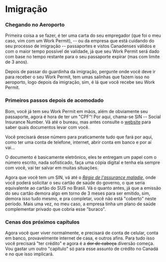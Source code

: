 # Imigração

### Chegando no Aeroporto

Primeira coisa a se fazer, é ter uma carta do seu empregador (que foi o meu caso, vim com um Work Permit), -- ou da
empresa que está cuidando do seu processo de imigração -- passaportes e vistos Canadenses válidos e com o maior tempo possível de
validade, já que seu Work Permit será dado com base no tempo restante para o seu passaporte expirar (mas com limite de 3 anos).

Depois de passar do guardinha da imigração, pergunte onde você deve ir para receber o seu Work Permit, tem umas salinhas que
fazem isso no aeroporto, logo depois da imigração, sim, é lá que você recebe seu Work Permit.

### Primeiros passos depois de acomodado

Bom, você já tem seu Work Permit em mãos, além de obviamente seu passaporte, agora é hora de ter um "CPF"! Por aqui, chama-se
SIN -- Social Insurance Number. Vá até o bureau, mas antes consulte o [website](sin-website) para saber quais documentos levar
com você.

Você precisará desse número para praticamente tudo que fará por aqui, como ter uma conta de telefone, internet, abrir conta em
banco e por aí vai...

O documento é basicamente eletrônico, eles te entregam um papel com o número escrito, nada sofisticado, faça uma cópia digital
e tenha ela sempre com você, vai ter salvar em muitas situações.

Agora que você tem um SIN, vá até o [_Régie de l'assurance maladie_](maladie-website), onde você poderá solicitar o seu cartão de saúde do governo, o que seria equivalente ao cartão do SUS no Brasil. Vá o quanto antes, já que a emissão do seu cartão demora algo em torno de 3 meses para ser emitido, sim, demora isso tudo mesmo, e pra completar, você não está "coberto" neste período. Mais uma vez, no meu caso, a empresa tinha um plano de saúde complementar privado que cobria esse "buraco".

### Cenas dos próximos capítulos

Agora você quer viver normalmente, e precisará de conta de celular, conta em banco, provavelmente internet de casa, e outros afins. Para tudo isso você precisará "ter crédito" e agora é a ~~dor de cabeça~~ diversão começa. Vou gastar um outro "capítulo" só para esse assunto de crédito no Canadá e no que isso implicará.

[sin-website]: https://www.canada.ca/en/employment-social-development/services/sin.html
[maladie-website]: http://www.ramq.gouv.qc.ca/en/Pages/home.aspx
